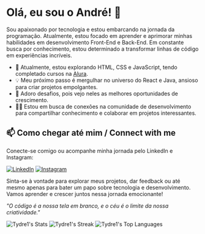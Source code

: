 # Olá, eu sou o André! 👋

Sou apaixonado por tecnologia e estou embarcando na jornada da programação. Atualmente, estou focado em aprender e aprimorar minhas habilidades em desenvolvimento Front-End e Back-End. Em constante busca por conhecimento, estou determinado a transformar linhas de código em experiências incríveis.

- 🌱 Atualmente, estou explorando HTML, CSS e JavaScript, tendo completado cursos na [Alura](https://www.alura.com.br/).
- 💡 Meu próximo passo é mergulhar no universo do React e Java, ansioso para criar projetos empolgantes.
- 🚀 Adoro desafios, pois vejo neles as melhores oportunidades de crescimento.
- 👯‍♂️ Estou em busca de conexões na comunidade de desenvolvimento para compartilhar conhecimento e colaborar em projetos interessantes.

## 📫 Como chegar até mim / Connect with me

Conecte-se comigo ou acompanhe minha jornada pelo LinkedIn e Instagram:

[![LinkedIn](https://img.shields.io/badge/LinkedIn-0077B5?style=for-the-badge&logo=linkedin&logoColor=white)](https://www.linkedin.com/in/andr%C3%A9-barbosa229/) 
[![Instagram](https://img.shields.io/badge/Instagram-E4405F?style=for-the-badge&logo=instagram&logoColor=white)](https://www.instagram.com/andrehenrique135/)

Sinta-se à vontade para explorar meus projetos, dar feedback ou até mesmo apenas para bater um papo sobre tecnologia e desenvolvimento. Vamos aprender e crescer juntos nessa jornada emocionante!

_"O código é a nossa tela em branco, e o céu é o limite da nossa criatividade."_

![Tydre1's Stats](https://github-readme-stats.vercel.app/api?username=Tydre1&theme=material-palenight&show_icons=true&hide_border=false&count_private=true)
![Tydre1's Streak](https://github-readme-streak-stats.herokuapp.com/?user=Tydre1&theme=material-palenight&hide_border=false)
![Tydre1's Top Languages](https://github-readme-stats.vercel.app/api/top-langs/?username=Tydre1&theme=material-palenight&show_icons=true&hide_border=false&layout=compact)
